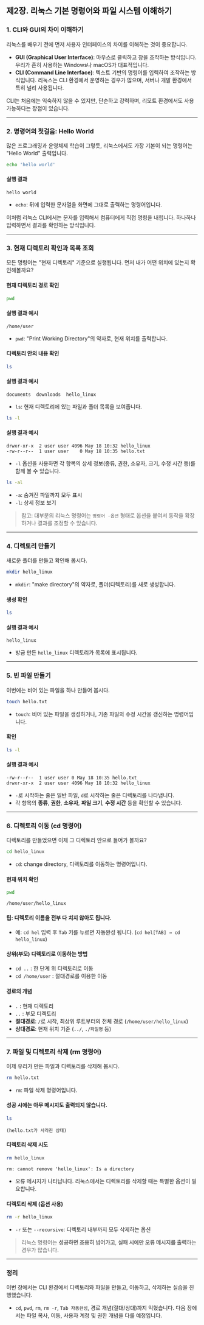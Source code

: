 ## 제2장. 리눅스 기본 명령어와 파일 시스템 이해하기

### 1. CLI와 GUI의 차이 이해하기

리눅스를 배우기 전에 먼저 사용자 인터페이스의 차이를 이해하는 것이 중요합니다.

* **GUI (Graphical User Interface)**: 마우스로 클릭하고 창을 조작하는 방식입니다. 우리가 흔히 사용하는 Windows나 macOS가 대표적입니다.
* **CLI (Command Line Interface)**: 텍스트 기반의 명령어를 입력하여 조작하는 방식입니다. 리눅스는 CLI 환경에서 운영하는 경우가 많으며, 서버나 개발 환경에서 특히 널리 사용됩니다.

CLI는 처음에는 익숙하지 않을 수 있지만, 단순하고 강력하며, 리모트 환경에서도 사용 가능하다는 장점이 있습니다.

---

### 2. 명령어의 첫걸음: Hello World

많은 프로그래밍과 운영체제 학습이 그렇듯, 리눅스에서도 가장 기본이 되는 명령어는 "Hello World" 출력입니다.

```bash
echo 'hello world'
```

#### 실행 결과

```
hello world
```

* `echo`: 뒤에 입력한 문자열을 화면에 그대로 출력하는 명령어입니다.

이처럼 리눅스 CLI에서는 문자를 입력해서 컴퓨터에게 직접 명령을 내립니다. 하나하나 입력하면서 결과를 확인하는 방식입니다.

---

### 3. 현재 디렉토리 확인과 목록 조회

모든 명령어는 "현재 디렉토리" 기준으로 실행됩니다. 먼저 내가 어떤 위치에 있는지 확인해볼까요?

#### 현재 디렉토리 경로 확인

```bash
pwd
```

#### 실행 결과 예시

```
/home/user
```

* `pwd`: "Print Working Directory"의 약자로, 현재 위치를 출력합니다.

#### 디렉토리 안의 내용 확인

```bash
ls
```

#### 실행 결과 예시

```
documents  downloads  hello_linux
```

* `ls`: 현재 디렉토리에 있는 파일과 폴더 목록을 보여줍니다.

```bash
ls -l
```

#### 실행 결과 예시

```
drwxr-xr-x  2 user user 4096 May 18 10:32 hello_linux
-rw-r--r--  1 user user    0 May 18 10:35 hello.txt
```

* `-l` 옵션을 사용하면 각 항목의 상세 정보(종류, 권한, 소유자, 크기, 수정 시간 등)를 함께 볼 수 있습니다.

```bash
ls -al
```

* `-a`: 숨겨진 파일까지 모두 표시
* `-l`: 상세 정보 보기

> 참고: 대부분의 리눅스 명령어는 `명령어 -옵션` 형태로 옵션을 붙여서 동작을 확장하거나 결과를 조정할 수 있습니다.

---

### 4. 디렉토리 만들기

새로운 폴더를 만들고 확인해 봅시다.

```bash
mkdir hello_linux
```

* `mkdir`: "make directory"의 약자로, 폴더(디렉토리)를 새로 생성합니다.

#### 생성 확인

```bash
ls
```

#### 실행 결과 예시

```
hello_linux
```

* 방금 만든 `hello_linux` 디렉토리가 목록에 표시됩니다.

---

### 5. 빈 파일 만들기

이번에는 비어 있는 파일을 하나 만들어 봅시다.

```bash
touch hello.txt
```

* `touch`: 비어 있는 파일을 생성하거나, 기존 파일의 수정 시간을 갱신하는 명령어입니다.

#### 확인

```bash
ls -l
```

#### 실행 결과 예시

```
-rw-r--r--  1 user user 0 May 18 10:35 hello.txt
drwxr-xr-x  2 user user 4096 May 18 10:32 hello_linux
```

* `-`로 시작하는 줄은 일반 파일, `d`로 시작하는 줄은 디렉토리를 나타냅니다.
* 각 항목의 **종류**, **권한**, **소유자**, **파일 크기**, **수정 시간** 등을 확인할 수 있습니다.

---

### 6. 디렉토리 이동 (cd 명령어)

디렉토리를 만들었으면 이제 그 디렉토리 안으로 들어가 볼까요?

```bash
cd hello_linux
```

* `cd`: change directory, 디렉토리를 이동하는 명령어입니다.

#### 현재 위치 확인

```bash
pwd
```

```
/home/user/hello_linux
```

#### 팁: 디렉토리 이름을 전부 다 치지 않아도 됩니다.

* 예: `cd hel` 입력 후 `Tab` 키를 누르면 자동완성 됩니다. (`cd hel[TAB] → cd hello_linux`)

#### 상위(부모) 디렉토리로 이동하는 방법

* `cd ..` : 한 단계 위 디렉토리로 이동
* `cd /home/user` : 절대경로를 이용한 이동

#### 경로의 개념

* `.` : 현재 디렉토리
* `..` : 부모 디렉토리
* **절대경로**: `/`로 시작, 최상위 루트부터의 전체 경로 (`/home/user/hello_linux`)
* **상대경로**: 현재 위치 기준 (`../`, `./파일명` 등)

---

### 7. 파일 및 디렉토리 삭제 (rm 명령어)

이제 우리가 만든 파일과 디렉토리를 삭제해 봅시다.

```bash
rm hello.txt
```

* `rm`: 파일 삭제 명령어입니다.

#### 성공 시에는 아무 메시지도 출력되지 않습니다.

```bash
ls
```

```
(hello.txt가 사라진 상태)
```

#### 디렉토리 삭제 시도

```bash
rm hello_linux
```

```
rm: cannot remove 'hello_linux': Is a directory
```

* 오류 메시지가 나타납니다. 리눅스에서는 디렉토리를 삭제할 때는 특별한 옵션이 필요합니다.

#### 디렉토리 삭제 (옵션 사용)

```bash
rm -r hello_linux
```

* `-r` 또는 `--recursive`: 디렉토리 내부까지 모두 삭제하는 옵션

> 리눅스 명령어는 **성공하면 조용히 넘어가고**, **실패 시에만 오류 메시지를 출력**하는 경우가 많습니다.

---

### 정리

이번 장에서는 CLI 환경에서 디렉토리와 파일을 만들고, 이동하고, 삭제하는 실습을 진행했습니다.

* `cd`, `pwd`, `rm`, `rm -r`, `Tab 자동완성`, 경로 개념(절대/상대)까지 익혔습니다.
  다음 장에서는 파일 복사, 이동, 사용자 계정 및 권한 개념을 다룰 예정입니다.
